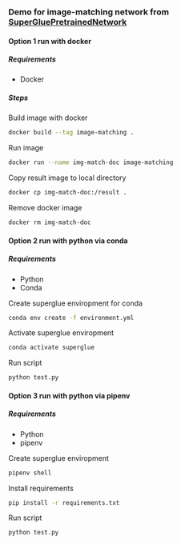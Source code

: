 ### Demo for image-matching network from [SuperGluePretrainedNetwork](https://github.com/magicleap/SuperGluePretrainedNetwork)

#### Option 1 run with docker

##### Requirements
* Docker

##### Steps

Build image with docker

```bash
docker build --tag image-matching .
```
Run image

```bash
docker run --name img-match-doc image-matching
```

Copy result image to local directory

```bash
docker cp img-match-doc:/result .
```

Remove docker image

```bash
docker rm img-match-doc
```

#### Option 2 run with python via conda

##### Requirements
* Python
* Conda

Create superglue enviropment for conda

```bash
conda env create -f environment.yml
```

Activate superglue enviropment

```bash
conda activate superglue
```

Run script

```bash
python test.py
```

#### Option 3 run with python via pipenv

##### Requirements
* Python
* pipenv

Create superglue enviropment

```bash
pipenv shell
```

Install requirements

```bash
pip install -r requirements.txt
```

Run script

```bash
python test.py
```
